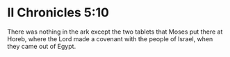 # II Chronicles 5:10

There was nothing in the ark except the two tablets that Moses put there at Horeb, where the Lord made a covenant with the people of Israel, when they came out of Egypt.
